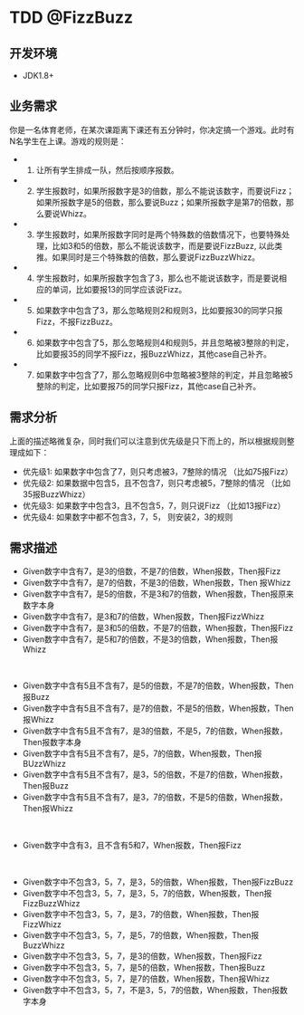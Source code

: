 # TDD @FizzBuzz


## 开发环境
 - JDK1.8+
 
## 业务需求

你是一名体育老师，在某次课距离下课还有五分钟时，你决定搞一个游戏。此时有N名学生在上课。游戏的规则是：
- 1. 让所有学生排成一队，然后按顺序报数。

- 2. 学生报数时，如果所报数字是3的倍数，那么不能说该数字，而要说Fizz；如果所报数字是5的倍数，那么要说Buzz；如果所报数字是第7的倍数，那么要说Whizz。

- 3. 学生报数时，如果所报数字同时是两个特殊数的倍数情况下，也要特殊处理，比如3和5的倍数，那么不能说该数字，而是要说FizzBuzz, 以此类推。如果同时是三个特殊数的倍数，那么要说FizzBuzzWhizz。

- 4. 学生报数时，如果所报数字包含了3，那么也不能说该数字，而是要说相应的单词，比如要报13的同学应该说Fizz。

- 5. 如果数字中包含了3，那么忽略规则2和规则3，比如要报30的同学只报Fizz，不报FizzBuzz。

- 6. 如果数字中包含了5，那么忽略规则4和规则5，并且忽略被3整除的判定，比如要报35的同学不报Fizz，报BuzzWhizz，其他case自己补齐。

- 7. 如果数字中包含了7，那么忽略规则6中忽略被3整除的判定，并且忽略被5整除的判定，比如要报75的同学只报Fizz，其他case自己补齐。


## 需求分析

上面的描述略微复杂，同时我们可以注意到优先级是只下而上的，所以根据规则整理成如下：

- 优先级1: 如果数字中包含了7，则只考虑被3，7整除的情况 （比如75报Fizz）
- 优先级2: 如果数据中包含5，且不包含7，则只考虑被5，7整除的情况 （比如35报BuzzWhizz）
- 优先级3: 如果数字中包含3，且不包含5，7，则只说Fizz （比如13报Fizz）
- 优先级4: 如果数字中都不包含3，7，5， 则安装2，3的规则


## 需求描述

- Given数字中含有7，是3的倍数，不是7的倍数，When报数，Then报Fizz
- Given数字中含有7，是7的倍数，不是3的倍数，When报数，Then 报Whizz
- Given数字中含有7，是5的倍数，不是3和7的倍数，When报数，Then报原来数字本身
- Given数字中含有7，是3和7的倍数，When报数，Then报FizzWhizz
- Given数字中含有7，是3和5的倍数，不是7的倍数，When报数，Then报Fizz
- Given数字中含有7，是5和7的倍数，不是3的倍数，When报数，Then报Whizz

<br/>

- Given数字中含有5且不含有7，是5的倍数，不是7的倍数，When报数，Then报Buzz
- Given数字中含有5且不含有7，是7的倍数，不是5的倍数，When报数，Then报Whizz
- Given数字中含有5且不含有7，是3的倍数，不是5，7的倍数，When报数，Then报数字本身
- Given数字中含有5且不含有7，是5，7的倍数，When报数，Then报BUzzWhizz
- Given数字中含有5且不含有7，是3，5的倍数，不是7的倍数，When报数，Then报Buzz
- Given数字中含有5且不含有7，是3，7的倍数，不是5的倍数，When报数，Then报Whizz

<br/>

- Given数字中含有3，且不含有5和7，When报数，Then报Fizz

<br/>

- Given数字中不包含3，5，7，是3，5的倍数，When报数，Then报FizzBuzz
- Given数字中不包含3，5，7，是3，5，7的倍数，When报数，Then报FizzBuzzWhizz
- Given数字中不包含3，5，7，是3，7的倍数，When报数，Then报FizzWhizz
- Given数字中不包含3，5，7，是5，7的倍数，When报数，Then报BuzzWhizz
- Given数字中不包含3，5，7，是3的倍数，When报数，Then报Fizz
- Given数字中不包含3，5，7，是5的倍数，When报数，Then报Buzz
- Given数字中不包含3，5，7，是7的倍数，When报数，Then报Whizz
- Given数字中不包含3，5，7，不是3，5，7的倍数，When报数，Then报数字本身











